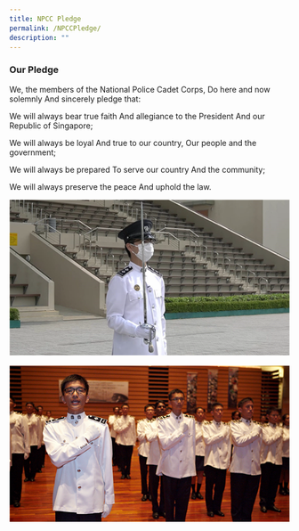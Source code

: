 ```yaml
---
title: NPCC Pledge
permalink: /NPCCPledge/
description: ""
---
```

### Our Pledge
We, the members of the
National Police Cadet Corps,
Do here and now solemnly
And sincerely pledge that:

We will always bear true faith
And allegiance to the President
And our Republic of Singapore;

We will always be loyal
And true to our country,
Our people and the government;

We will always be prepared
To serve our country
And the community;

We will always preserve the peace
And uphold the law.

![](/images/value-img1.png)

![](/images/value-img2.png)